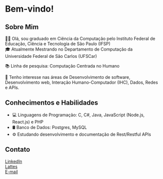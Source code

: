# Bem-vindo!

## Sobre Mim

👨‍🎓  Olá, sou graduado em Ciência da Computação pelo Instituto Federal de Educação, Ciência e Tecnologia de São Paulo (IFSP) <br>
🎓  Atualmente Mestrando no Departamento de Computação da Universidade Federal de São Carlos (UFSCar) <br>

📚  Linha de pesquisa: Computação Centrada no Humano <br>

👀  Tenho interesse nas áreas de Desenvolvimento de software, Desenvolvimento web, Interação Humano-Computador (IHC), Dados, Redes e APIs.

## Conhecimentos e Habilidades

- 💻 Linguagens de Programação: C, C#, Java, JavaScript (Node.js, React.js) e PHP
- 🛢️ Banco de Dados: Postgres, MySQL
- ⚙ Estudando desenvolvimento e documentação de Rest/Restful APIs

## Contato

[LinkedIn](https://www.linkedin.com/in/evandro-yudi-alves-ribeiro/) <br>
[Lattes](http://lattes.cnpq.br/5420817707631735) <br>
[E-mail](mailto:evandroyudialves@gmail.com)


